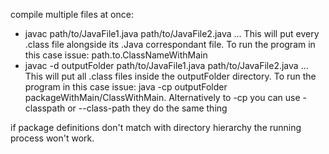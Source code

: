 compile multiple files at once: 

 - javac path/to/JavaFile1.java path/to/JavaFile2.java ... This will put every .class file alongside its .Java correspondant file. To run the program in this case issue: path.to.ClassNameWithMain
 - javac -d outputFolder path/to/JavaFile1.java path/to/JavaFile2.java ... This will put all .class files inside the outputFolder directory. To run the program in this case issue: java -cp outputFolder packageWithMain/ClassWithMain. Alternatively to -cp you can use -classpath or --class-path they do the same thing

if package definitions don't match with directory hierarchy the running process won't work.
